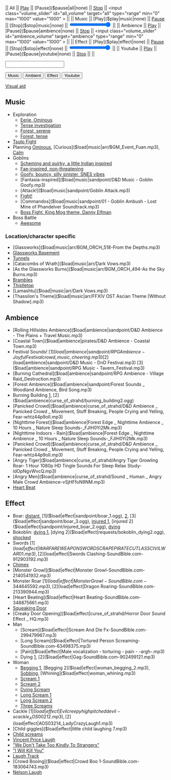 <script type="module">
    import { init_links, init_soundboard } from "/static/js/common/visual_aid_backend.js";
    init_links();
    init_soundboard();
</script>

|| All || [Play]($play|all|none) || [Pause]($pause|all|none) || [Stop]($stop|all|none) || <input class="volume_slider" id="all_volume" target="all" type="range" min="0" max="1000" value="1000" > ||
|| Music || [Play]($play|music|none) || [Pause]($pause|music|none) || [Stop]($stop|music|none) || <input class="volume_slider" id="music_volume" target="music" type="range" min="0" max="1000" value="1000" > ||
|| Ambience || [Play]($play|ambience|none) || [Pause]($pause|ambience|none) || [Stop]($stop|ambience|none) || <input class="volume_slider" id="ambience_volume" target="ambience" type="range" min="0" max="1000" value="1000" > ||
|| Effect || [Play]($play|effect|none) || [Pause]($pause|effect|none) || [Stop]($stop|effect|none) || <input class="volume_slider" id="effect_volume" target="effect" type="range" min="0" max="1000" value="1000" > ||
|| Youtube || [Play]($play|youtube|none) || [Pause]($pause|youtube|none) || [Stop]($stop|youtube|none) || ||

<p><input type="text" id="custom_soundboard_url"><br>
 
<p><button id="custom_music_button">Music</button> 
<button id="custom_ambient_button">Ambient</button> 
<button id="custom_effect_button">Effect</button> 
<button id="custom_youtube_button">Youtube</button> 

[Visual aid](/visual_aid)

## Music

* Exploration
  * [Eerie, Ominous]($load|music|arr/BGM_EX2_Dan_D01.mp3)
  * [Tense investigation]($load|music|arr/BGM_EX2_EU_Dungeon.mp3)
  * [Forest, serene]($load|music|arr/BGM_Field_Gri_02.mp3)
  * [Forest, tense]($load|music|arr/BGM_ORCH_055-Landlords.mp3)
* [Tsuto Fight]($load|music|arr/BGM_Battle_Dungeon_02.mp3)
* Planning [Ominous]($load|music|arr/Huon.mp3), [Curious]($load|music|arr/BGM_Event_Fuan.mp3), [Calm]($load|music|arr/BGM_ORCH_136-Canticle.mp3)
* Goblins
  * [Scheming and quirky, a little Indian inspired]($load|music|arr/BGM_Field_BanColony_Kobold.mp3)
  * [Fae-inspired, non-threatening]($load|music|arr/BGM_Field_BanColony_Sylph.mp3)
  * [Goofy, bouncy, silly sinister, SNES vibes]($load|music|arr/BGM_EX2_AOZ_Battle03.mp3)
  * [Fantasia-inspired]($load|music|sandpoint/D&D Music - Goblin Goofy.mp3)
  * [Attack!]($load|music|sandpoint/Goblin Attack.mp3)
  * [Fight!]($load|music|arr/BGM_Event_Enkidu.mp3)
  * [Commandos]($load|music|sandpoint/01 - Goblin Ambush - Lost Mine of Phandelver Soundtrack.mp3)
  * [Boss Fight, King Mog theme, Danny Elfman]($load|music|arr/BGM_Ban_Moogle_Goku.mp3)
* Boss Battle
  * [Awesome]($load|music|arr/BGM_EX2_Dan_D11.mp3)

### Location/character specific

* [Glassworks]($load|music|arr/BGM_ORCH_518-From the Depths.mp3)
* [Glassworks Basement]($load|music|arr/BGM_Dungeon_Gri_01.mp3)
* [Tunnels]($load|music|arr/BGM_Dungeon_Lim_01.mp3)
* [Catacombs of Wrath]($load|music|arr/Dark Vows.mp3)
* [As the Glassworks Burns]($load|music|arr/BGM_ORCH_494-As the Sky Burns.mp3)
* [Brambles]($load|music|arr/BGM_LoV_Boss04.mp3)
* [Thistletop]($load|music|arr/BGM_EX3_MYC_03.mp3)
* [Lamashtu]($load|music|arr/Dark Vows.mp3)
* [Thassilon's Theme]($load|music|arr/FFXIV OST Ascian Theme [Without Shadow].mp3)

## Ambience

* [Rolling Hillsides Ambience]($load|ambience|sandpoint/D&D Ambience - The Plains + Travel Music.mp3)
* [Coastal Town]($load|ambience|pirates/D&D Ambience - Coastal Town.mp3)
* Festival Sounds! [1]($load|ambience|sandpoint/RPG Ambience - Joyful Festival crowd, music, cheering.mp3) [2]($load|ambience|sandpoint/D&D Music - DnD Festival.mp3) [3]($load|ambience|sandpoint/RPG Music - Tavern_Festival.mp3)
* [Burning Cathedral]($load|ambience|sandpoint/RPG Ambience - Village Raid_Destruction.mp3)
* [Forest Ambience]($load|ambience|sandpoint/Forest Sounds _ Woodland Ambience, Bird Song.mp3)
* Burning Building [1]($load|ambience|curse_of_strahd/burning_building1.ogg), [2]($load|ambience|curse_of_strahd/burning_building2.ogg)
* [Panicked Crowd]($load|ambience|curse_of_strahd/D&D Ambience _ Panicked Crowd _ Movement, Stuff Breaking, People Crying and Yelling, Fear-whtz44p9oII.mp3)
* [Nighttime Forest]($load|ambience|Forest Edge _ Nighttime Ambience _ 10 Hours _ Nature Sleep Sounds-_FJIH0Yi2Mk.mp3)
* [Nighttime Indoors - Rain]($load|ambience|Forest Edge _ Nighttime Ambience _ 10 Hours _ Nature Sleep Sounds-_FJIH0Yi2Mk.mp3)
* [Panicked Crowd]($load|ambience|curse_of_strahd/D&D Ambience _ Panicked Crowd _ Movement, Stuff Breaking, People Crying and Yelling, Fear-whtz44p9oII.mp3)
* [Angry Tiger]($load|ambience|curse_of_strahd/Angry Tiger Growling Roar- 1 Hour 1080p HD Tingle Sounds For Sleep Relax Study-ldOpNgvWvcQ.mp3)
* [Angry Men]($load|ambience|curse_of_strahd/Sound _ Human _ Angry Male Crowd Ambience-vSjHFfoN9NM.mp3)
* [Heart Beat]($load|ambience|heart_beat_loop.ogg)

## Effect

* Boar: [distant]($load|effect|sandpoint/distant_boar.ogg), [1]($load|effect|sandpoint/boar_1.ogg), [2]($load|effect|sandpoint/boar_2.ogg), [3]($load|effect|sandpoint/boar_3.ogg), [injured 1]($load|effect|sandpoint/injured_boar_1.ogg), [injured 2]($load|effect|sandpoint/injured_boar_2.ogg), [dying]($load|effect|sandpoint/dying_boar.ogg)
* Bokoblin: [dying 1]($load|effect|requests/bokoblin_dying1.ogg), [dying 2]($load|effect|requests/bokoblin_dying2.ogg), [shocked]($load|effect|requests/bokoblin_shocked.ogg)
* Swords [1]($load|effect|WARFARE WEAPON SWORD SCRAPE PIRATE CUTLASS CIVIL WAR 01.mp3), [2]($load|effect|Swords Clashing-SoundBible.com-912903192.mp3)
* [Chimes]($load|effect|chimes.mp3)
* [Monster Growl]($load|effect|Monster Growl-SoundBible.com-2140541932.mp3)
* Monster Roar [1]($load|effect|Monster Growl-SoundBible.com-344645592.mp3), [2]($load|effect|Dragon Roaring-SoundBible.com-213390944.mp3)
* [Heart Beating]($load|effect|Heart Beating-SoundBible.com-348875661.mp3)
* [Squeaking Door]($load|effect|Sqeaking_door-Sarasprella-1653672487.mp3)
* [Creaky Door Opening]($load|effect|curse_of_strahd/Horror Door Sound Effect _ HQ.mp3)
* Man
  * [Scream]($load|effect|Scream And Die Fx-SoundBible.com-299479967.mp3)
  * [Long Scream]($load|effect|Tortured Person Screaming-SoundBible.com-63498375.mp3)
  * [Pain]($load|effect|Male vocalization - torturing - pain - -argh-.mp3)
  * Dying [1]($load|effect|Dying-SoundBible.com-1255481835.mp3), [2]($load|effect|Gag-SoundBible.com-902499121.mp3)
* Woman
  * [Begging 1]($load|effect|woman_begging_1.mp3), [Begging 2]($load|effect|woman_begging_2.mp3), [Sobbing]($load|effect|woman_sobbing.mp3), [Whining]($load|effect|woman_whining.mp3)
  * [Scream 1]($load|effect|woman_scream_1.ogg)
  * [Scream 2]($load|effect|woman_scream_2.ogg)
  * [Dying Scream]($load|effect|woman_scream_dying.ogg)
  * [Long Scream 1]($load|effect|woman_scream_long_1.ogg)
  * [Long Scream 2]($load|effect|woman_scream_long_2.ogg)
  * [Three Screams]($load|effect|woman_three_screams.ogg)
* Cackle [1]($load|effect|Evil creepy high pitched devil-s cackle_AOS00212.mp3), [2]($load|effect|AOS03214_LadyCrazyLaugh1.mp3)
* [Child giggles]($load|effect|little child laughing 7.mp3)
* [Child screams]($load|effect|child_screams.mp3)
* [Vincent Price Laugh]($load|effect|vincent_price_laugh.mp3)
* ["We Don't Take Too Kindly To Strangers"]($load|effect|we_dont_take_too_kindly.mp3)
* ["I Will Kill You"]($load|effect|I_will_kill_you-Grandpa-13673816.mp3)
* [Laugh Track]($load|effect|laugh_track.mp3)
* [Crowd Booing]($load|effect|Crowd Boo 1-SoundBible.com-183064743.mp3)
* [Nelson Laugh]($load|effect|nelson_laugh.mp3)
